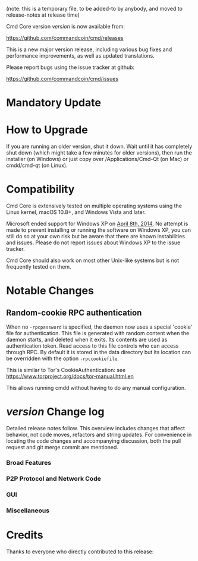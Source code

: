 (note: this is a temporary file, to be added-to by anybody, and moved to release-notes at release time)

Cmd Core version *version* is now available from:

  <https://github.com/commandcoin/cmd/releases>

This is a new major version release, including various bug fixes and
performance improvements, as well as updated translations.

Please report bugs using the issue tracker at github:

  <https://github.com/commandcoin/cmd/issues>

Mandatory Update
==============


How to Upgrade
==============

If you are running an older version, shut it down. Wait until it has completely shut down (which might take a few minutes for older versions), then run the installer (on Windows) or just copy over /Applications/Cmd-Qt (on Mac) or cmdd/cmd-qt (on Linux).

Compatibility
==============

Cmd Core is extensively tested on multiple operating systems using
the Linux kernel, macOS 10.8+, and Windows Vista and later.

Microsoft ended support for Windows XP on [April 8th, 2014](https://www.microsoft.com/en-us/WindowsForBusiness/end-of-xp-support),
No attempt is made to prevent installing or running the software on Windows XP, you
can still do so at your own risk but be aware that there are known instabilities and issues.
Please do not report issues about Windows XP to the issue tracker.

Cmd Core should also work on most other Unix-like systems but is not
frequently tested on them.

Notable Changes
===============

Random-cookie RPC authentication
---------------------------------

When no `-rpcpassword` is specified, the daemon now uses a special 'cookie'
file for authentication. This file is generated with random content when the
daemon starts, and deleted when it exits. Its contents are used as
authentication token. Read access to this file controls who can access through
RPC. By default it is stored in the data directory but its location can be
overridden with the option `-rpccookiefile`.

This is similar to Tor's CookieAuthentication: see
https://www.torproject.org/docs/tor-manual.html.en

This allows running cmdd without having to do any manual configuration.


*version* Change log
=================

Detailed release notes follow. This overview includes changes that affect
behavior, not code moves, refactors and string updates. For convenience in locating
the code changes and accompanying discussion, both the pull request and
git merge commit are mentioned.

### Broad Features
### P2P Protocol and Network Code
### GUI
### Miscellaneous

Credits
=======

Thanks to everyone who directly contributed to this release:

